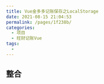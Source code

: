 ```yaml
---
title: Vue金多多记账保存之LocalStorage
date: 2021-08-15 21:04:53
permalink: /pages/1f238b/
categories:
  - 项目
  - 旺财记账Vue
tags:
  - 
---
```

## 整合